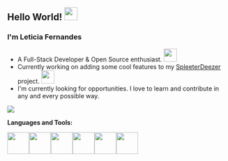 ## Hello World! <img src="https://raw.githubusercontent.com/iampavangandhi/iampavangandhi/master/gifs/Hi.gif" width="30px"></h2>

### I'm Leticia Fernandes
- A Full-Stack Developer & Open Source enthusiast. <img src="https://media.giphy.com/media/WUlplcMpOCEmTGBtBW/giphy.gif" width="30">
- Currently working on adding some cool features to my <a href="https://github.com/duffelbagteesh/projekt-deezer3.0">SpleeterDeezer</a> project. <img src="https://media.giphy.com/media/mZewejKD13i2COlkMk/giphy.gif" width="30">
- I'm currently looking for opportunities. I love to learn and contribute in any and every possible way.

<a href="https://github.com/duffelbateesh/github-readme-stats">
  <img align="center" src="https://github-readme-stats.vercel.app/api/top-langs/?username=duffelbagteesh&layout=compact" />
</a>

**Languages and Tools:** 
<p align="left">
  <img src="https://media3.giphy.com/media/kdFc8fubgS31b8DsVu/giphy.webp" width="50"><img src="https://media.giphy.com/media/SU2ic3wTfuC6JhD1lA/giphy.gif" width="50"><img src="https://media3.giphy.com/media/ln7z2eWriiQAllfVcn/200w.webp" width="50"><img src="https://i.giphy.com/media/LMt9638dO8dftAjtco/200.webp" width="50"><img src="https://i.giphy.com/media/eNAsjO55tPbgaor7ma/200w.webp" width="50"><img src="https://i.giphy.com/media/IdyAQJVN2kVPNUrojM/200.webp" width="50">
  
</p>
<!--
**duffelbagteesh/duffelbagteesh** is a ✨ _special_ ✨ repository because its `README.md` (this file) appears on your GitHub profile.

Here are some ideas to get you started:

- 🔭 I’m currently working on ...
- 🌱 I’m currently learning ...
- 👯 I’m looking to collaborate on ...
- 🤔 I’m looking for help with ...
- 💬 Ask me about ...
- 📫 How to reach me: ...
- 😄 Pronouns: ...
- ⚡ Fun fact: ...
-->
